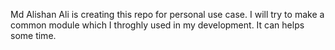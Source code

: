Md Alishan Ali is creating this repo for personal use case. I will try to make a common module which I throghly used in my development. It can helps some time.
